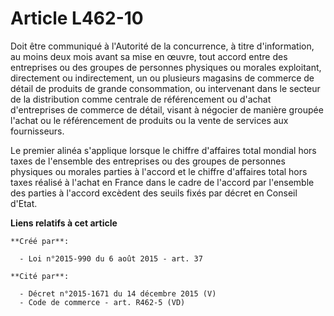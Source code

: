 # Article L462-10

Doit être communiqué à l'Autorité de la concurrence, à titre d'information, au moins deux mois avant sa mise en œuvre, tout
accord entre des entreprises ou des groupes de personnes physiques ou morales exploitant, directement ou indirectement, un ou
plusieurs magasins de commerce de détail de produits de grande consommation, ou intervenant dans le secteur de la
distribution comme centrale de référencement ou d'achat d'entreprises de commerce de détail, visant à négocier de manière
groupée l'achat ou le référencement de produits ou la vente de services aux fournisseurs. 

Le premier alinéa s'applique lorsque le chiffre d'affaires total mondial hors taxes de l'ensemble des entreprises ou des
groupes de personnes physiques ou morales parties à l'accord et le chiffre d'affaires total hors taxes réalisé à l'achat en
France dans le cadre de l'accord par l'ensemble des parties à l'accord excèdent des seuils fixés par décret en Conseil
d'Etat.

**Liens relatifs à cet article**

	**Créé par**:

	  - Loi n°2015-990 du 6 août 2015 - art. 37

	**Cité par**:

	  - Décret n°2015-1671 du 14 décembre 2015 (V)
	  - Code de commerce - art. R462-5 (VD)
